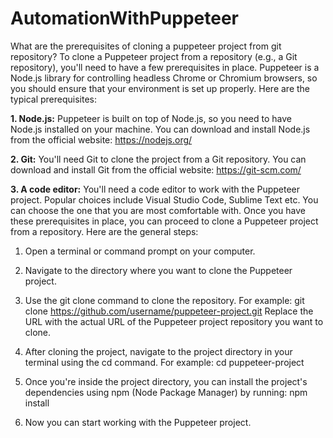 # AutomationWithPuppeteer
What are the prerequisites of cloning a puppeteer project from git repository?
To clone a Puppeteer project from a repository (e.g., a Git repository), you'll need to have a few prerequisites in place. Puppeteer is a Node.js library for controlling headless Chrome or Chromium browsers, so you should ensure that your environment is set up properly. Here are the typical prerequisites:

**1.	Node.js:** Puppeteer is built on top of Node.js, so you need to have Node.js installed on your machine. You can download and install Node.js from the official website: https://nodejs.org/

**2.	Git:** You'll need Git to clone the project from a Git repository. You can download and install Git from the official website: https://git-scm.com/

**3.	A code editor:** You'll need a code editor to work with the Puppeteer project. Popular choices include Visual Studio Code, Sublime Text etc. You can choose the one that you are most comfortable with.
Once you have these prerequisites in place, you can proceed to clone a Puppeteer project from a repository. Here are the general steps:

1.	Open a terminal or command prompt on your computer.

2.	Navigate to the directory where you want to clone the Puppeteer project.

3.	Use the git clone command to clone the repository. For example:
git clone https://github.com/username/puppeteer-project.git 
Replace the URL with the actual URL of the Puppeteer project repository you want to clone.

4.	After cloning the project, navigate to the project directory in your terminal using the cd command. For example:
cd puppeteer-project 

5.	Once you're inside the project directory, you can install the project's dependencies using npm (Node Package Manager) by running:
npm install 

6.	Now you can start working with the Puppeteer project. 
